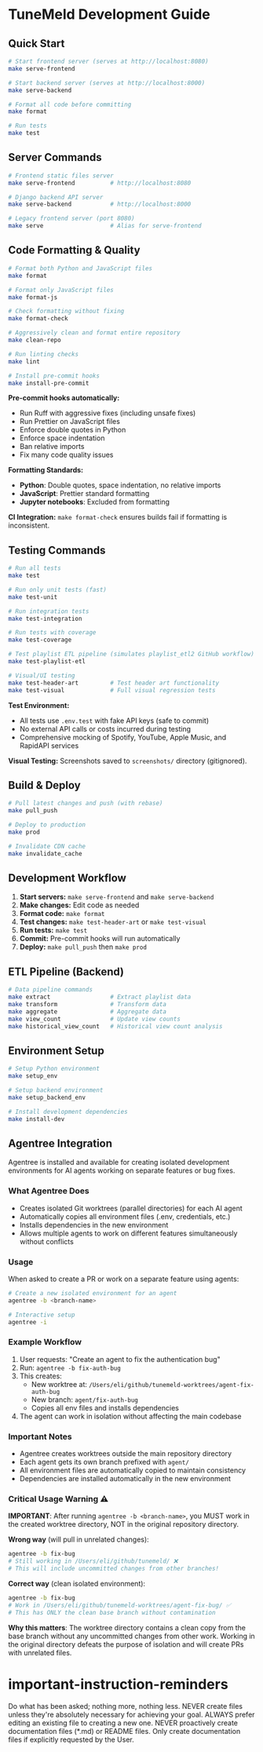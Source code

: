 # TuneMeld Development Guide

## Quick Start

```bash
# Start frontend server (serves at http://localhost:8080)
make serve-frontend

# Start backend server (serves at http://localhost:8000)
make serve-backend

# Format all code before committing
make format

# Run tests
make test
```

## Server Commands

```bash
# Frontend static files server
make serve-frontend          # http://localhost:8080

# Django backend API server
make serve-backend           # http://localhost:8000

# Legacy frontend server (port 8080)
make serve                   # Alias for serve-frontend
```

## Code Formatting & Quality

```bash
# Format both Python and JavaScript files
make format

# Format only JavaScript files
make format-js

# Check formatting without fixing
make format-check

# Aggressively clean and format entire repository
make clean-repo

# Run linting checks
make lint

# Install pre-commit hooks
make install-pre-commit
```

**Pre-commit hooks automatically:**

- Run Ruff with aggressive fixes (including unsafe fixes)
- Run Prettier on JavaScript files
- Enforce double quotes in Python
- Enforce space indentation
- Ban relative imports
- Fix many code quality issues

**Formatting Standards:**

- **Python**: Double quotes, space indentation, no relative imports
- **JavaScript**: Prettier standard formatting
- **Jupyter notebooks**: Excluded from formatting

**CI Integration:** `make format-check` ensures builds fail if formatting is inconsistent.

## Testing Commands

```bash
# Run all tests
make test

# Run only unit tests (fast)
make test-unit

# Run integration tests
make test-integration

# Run tests with coverage
make test-coverage

# Test playlist ETL pipeline (simulates playlist_etl2 GitHub workflow)
make test-playlist-etl

# Visual/UI testing
make test-header-art         # Test header art functionality
make test-visual             # Full visual regression tests
```

**Test Environment:**

- All tests use `.env.test` with fake API keys (safe to commit)
- No external API calls or costs incurred during testing
- Comprehensive mocking of Spotify, YouTube, Apple Music, and RapidAPI services

**Visual Testing:** Screenshots saved to `screenshots/` directory (gitignored).

## Build & Deploy

```bash
# Pull latest changes and push (with rebase)
make pull_push

# Deploy to production
make prod

# Invalidate CDN cache
make invalidate_cache
```

## Development Workflow

1. **Start servers:** `make serve-frontend` and `make serve-backend`
2. **Make changes:** Edit code as needed
3. **Format code:** `make format`
4. **Test changes:** `make test-header-art` or `make test-visual`
5. **Run tests:** `make test`
6. **Commit:** Pre-commit hooks will run automatically
7. **Deploy:** `make pull_push` then `make prod`

## ETL Pipeline (Backend)

```bash
# Data pipeline commands
make extract                 # Extract playlist data
make transform               # Transform data
make aggregate               # Aggregate data
make view_count              # Update view counts
make historical_view_count   # Historical view count analysis
```

## Environment Setup

```bash
# Setup Python environment
make setup_env

# Setup backend environment
make setup_backend_env

# Install development dependencies
make install-dev
```

## Agentree Integration

Agentree is installed and available for creating isolated development environments for AI agents working on separate features or bug fixes.

### What Agentree Does

- Creates isolated Git worktrees (parallel directories) for each AI agent
- Automatically copies all environment files (.env, credentials, etc.)
- Installs dependencies in the new environment
- Allows multiple agents to work on different features simultaneously without conflicts

### Usage

When asked to create a PR or work on a separate feature using agents:

```bash
# Create a new isolated environment for an agent
agentree -b <branch-name>

# Interactive setup
agentree -i
```

### Example Workflow

1. User requests: "Create an agent to fix the authentication bug"
2. Run: `agentree -b fix-auth-bug`
3. This creates:
   - New worktree at: `/Users/eli/github/tunemeld-worktrees/agent-fix-auth-bug`
   - New branch: `agent/fix-auth-bug`
   - Copies all env files and installs dependencies
4. The agent can work in isolation without affecting the main codebase

### Important Notes

- Agentree creates worktrees outside the main repository directory
- Each agent gets its own branch prefixed with `agent/`
- All environment files are automatically copied to maintain consistency
- Dependencies are installed automatically in the new environment

### Critical Usage Warning ⚠️

**IMPORTANT**: After running `agentree -b <branch-name>`, you MUST work in the created worktree directory, NOT in the original repository directory.

**Wrong way** (will pull in unrelated changes):

```bash
agentree -b fix-bug
# Still working in /Users/eli/github/tunemeld/ ❌
# This will include uncommitted changes from other branches!
```

**Correct way** (clean isolated environment):

```bash
agentree -b fix-bug
# Work in /Users/eli/github/tunemeld-worktrees/agent-fix-bug/ ✅
# This has ONLY the clean base branch without contamination
```

**Why this matters**: The worktree directory contains a clean copy from the base branch without any uncommitted changes from other work. Working in the original directory defeats the purpose of isolation and will create PRs with unrelated files.

# important-instruction-reminders

Do what has been asked; nothing more, nothing less.
NEVER create files unless they're absolutely necessary for achieving your goal.
ALWAYS prefer editing an existing file to creating a new one.
NEVER proactively create documentation files (\*.md) or README files. Only create documentation files if explicitly requested by the User.
